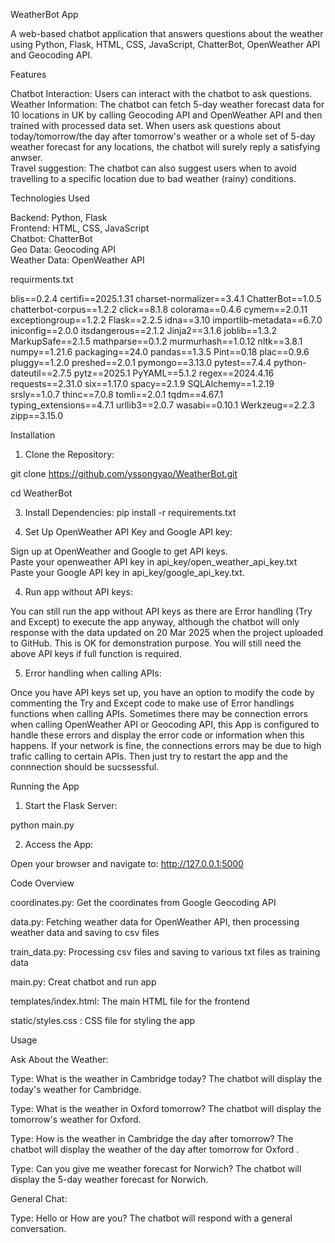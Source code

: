 WeatherBot App 

A web-based chatbot application that answers questions about the weather using Python, Flask, HTML, CSS, JavaScript, ChatterBot, OpenWeather API and Geocoding API.


Features 


Chatbot Interaction: Users can interact with the chatbot to ask questions.  
Weather Information: The chatbot can fetch 5-day weather forecast data for 10 locations in UK by calling Geocoding API and OpenWeather API and then trained with processed data set. When users ask questions about today/tomorrow/the day after tomorrow's weather or a whole set of 5-day weather forecast for any locations, the chatbot will surely reply a satisfying anwser.  
Travel suggestion: The chatbot can also suggest users when to avoid travelling to a specific location due to bad weather (rainy) conditions.


Technologies Used 

Backend: Python, Flask   
Frontend: HTML, CSS, JavaScript   
Chatbot: ChatterBot   
Geo Data: Geocoding API   
Weather Data: OpenWeather API   


requirments.txt 

blis==0.2.4
certifi==2025.1.31
charset-normalizer==3.4.1
ChatterBot==1.0.5
chatterbot-corpus==1.2.2
click==8.1.8
colorama==0.4.6
cymem==2.0.11
exceptiongroup==1.2.2
Flask==2.2.5
idna==3.10
importlib-metadata==6.7.0
iniconfig==2.0.0
itsdangerous==2.1.2
Jinja2==3.1.6
joblib==1.3.2
MarkupSafe==2.1.5
mathparse==0.1.2
murmurhash==1.0.12
nltk==3.8.1
numpy==1.21.6
packaging==24.0
pandas==1.3.5
Pint==0.18
plac==0.9.6
pluggy==1.2.0
preshed==2.0.1
pymongo==3.13.0
pytest==7.4.4
python-dateutil==2.7.5
pytz==2025.1
PyYAML==5.1.2
regex==2024.4.16
requests==2.31.0
six==1.17.0
spacy==2.1.9
SQLAlchemy==1.2.19
srsly==1.0.7
thinc==7.0.8
tomli==2.0.1
tqdm==4.67.1
typing_extensions==4.7.1
urllib3==2.0.7
wasabi==0.10.1
Werkzeug==2.2.3
zipp==3.15.0


Installation 

1. Clone the Repository:
 
git clone https://github.com/yssongyao/WeatherBot.git

cd WeatherBot

3. Install Dependencies: 
pip install -r requirements.txt

4. Set Up OpenWeather API Key and Google API key: 

Sign up at OpenWeather and Google to get API keys.  
Paste your openweather API key in api_key/open_weather_api_key.txt  
Paste your Google API key in api_key/google_api_key.txt.  


4. Run app without API keys:
  
You can still run the app without API keys as there are Error handling (Try and Except) to execute the app anyway, although the chatbot will only response with the data updated on 20 Mar 2025 when the project uploaded to GitHub.
This is OK for demonstration purpose.
You will still need the above API keys if full function is required.

5. Error handling when calling APIs:

Once you have API keys set up, you have an option to modify the code by commenting the Try and Except code to make use of Error handlings functions when calling APIs. Sometimes there may be connection errors when calling OpenWeather API or Geocoding API, this App is configured to handle these errors and display the error code or information when this happens. If your network is fine, the connections errors may be due to high trafic calling to certain APIs. Then just try to restart the app and the connnection should be sucssessful.




Running the App  
1. Start the Flask Server:

python main.py 

2. Access the App:

Open your browser and navigate to:
http://127.0.0.1:5000 



Code Overview   


 
coordinates.py: Get the coordinates from Google Geocoding API  


data.py: Fetching weather data for OpenWeather API, then processing weather data and saving to csv files   


train_data.py: Processing csv files and saving to various txt files as training data   


main.py: Creat chatbot and run app   


templates/index.html: The main HTML file for the frontend   


static/styles.css : CSS file for styling the app   



Usage   



Ask About the Weather:   


Type: What is the weather in Cambridge today? 
The chatbot will display the today's weather for Cambridge.   

Type: What is the weather in Oxford tomorrow? 
The chatbot will display the tomorrow's weather for Oxford.  

Type: How is the weather in Cambridge the day after tomorrow? The chatbot will display the weather of the day after tomorrow for Oxford . 

Type: Can you give me weather forecast for Norwich? 
The chatbot will display the 5-day weather forecast for Norwich. 

General Chat:  

Type: Hello or How are you? 
The chatbot will respond with a general conversation.
